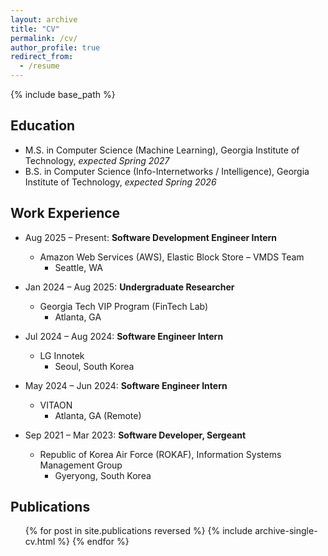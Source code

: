 ```yaml
---
layout: archive
title: "CV"
permalink: /cv/
author_profile: true
redirect_from:
  - /resume
---
```


{% include base_path %}

## Education

* M.S. in Computer Science (Machine Learning), Georgia Institute of Technology, *expected Spring 2027*
* B.S. in Computer Science (Info-Internetworks / Intelligence), Georgia Institute of Technology, *expected Spring 2026*

## Work Experience

* Aug 2025 – Present: **Software Development Engineer Intern**
  * Amazon Web Services (AWS), Elastic Block Store – VMDS Team
    * Seattle, WA

* Jan 2024 – Aug 2025: **Undergraduate Researcher**
  * Georgia Tech VIP Program (FinTech Lab)
    * Atlanta, GA

* Jul 2024 – Aug 2024: **Software Engineer Intern**
  * LG Innotek
    * Seoul, South Korea

* May 2024 – Jun 2024: **Software Engineer Intern**
  * VITAON
    * Atlanta, GA (Remote)

* Sep 2021 – Mar 2023: **Software Developer, Sergeant**
  * Republic of Korea Air Force (ROKAF), Information Systems Management Group
    * Gyeryong, South Korea

## Publications

  <ul>{% for post in site.publications reversed %}
    {% include archive-single-cv.html %}
  {% endfor %}</ul>
